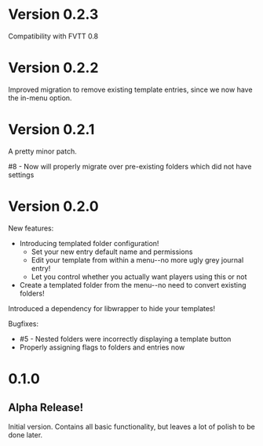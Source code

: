 
# Version 0.2.3

Compatibility with FVTT 0.8

# Version 0.2.2

Improved migration to remove existing template entries, since we now have the in-menu option.

# Version 0.2.1

A pretty minor patch.

#8 - Now will properly migrate over pre-existing folders which did not have settings

# Version 0.2.0

New features:
* Introducing templated folder configuration!
  * Set your new entry default name and permissions
  * Edit your template from within a menu--no more ugly grey journal entry!
  * Let you control whether you actually want players using this or not
* Create a templated folder from the menu--no need to convert existing folders!

Introduced a dependency for libwrapper to hide your templates!

Bugfixes:
* #5 - Nested folders were incorrectly displaying a template button
* Properly assigning flags to folders and entries now

# 0.1.0

## Alpha Release!

Initial version. Contains all basic functionality, but leaves a lot of polish to be done later.
